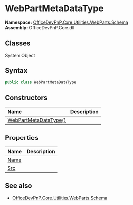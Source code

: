 # WebPartMetaDataType
  

**Namespace:** [OfficeDevPnP.Core.Utilities.WebParts.Schema](OfficeDevPnP.Core.Utilities.WebParts.Schema.md)  
**Assembly:** OfficeDevPnP.Core.dll  
## Classes
System.Object  
## Syntax
```C#
public class WebPartMetaDataType
```
## Constructors
|**Name**|**Description**|
|:-----|:-----|
| [WebPartMetaDataType()](WebPartMetaDataTypeconstructor1details.md) | 
## Properties
|**Name**|**Description**|
|:-----|:-----|
| [Name](WebPartMetaDataType.Name.md) | 
| [Src](WebPartMetaDataType.Src.md) | 
## See also
- [OfficeDevPnP.Core.Utilities.WebParts.Schema](OfficeDevPnP.Core.Utilities.WebParts.Schema.md)
